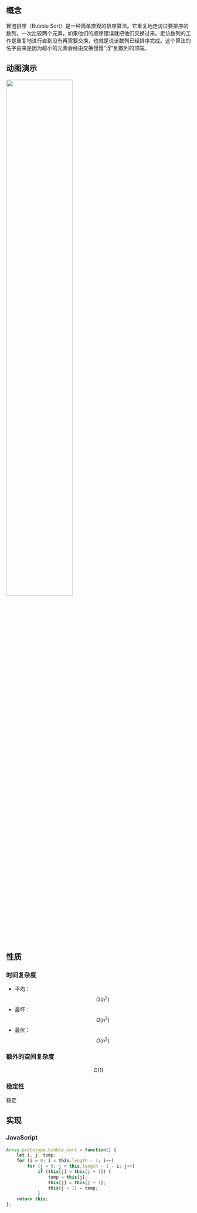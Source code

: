 ## 概念
冒泡排序（Bubble Sort）是一种简单直观的排序算法。它重复地走访过要排序的数列，一次比较两个元素，如果他们的顺序错误就把他们交换过来。走访数列的工作是重复地进行直到没有再需要交换，也就是说该数列已经排序完成。这个算法的名字由来是因为越小的元素会经由交换慢慢"浮"到数列的顶端。

## 动图演示
<img src="/img/bubbleSort.gif" width = "60%" height = "60%" align=center />

## 性质
### 时间复杂度
- 平均：$$O(n^2)$$
- 最坏：$$O(n^2)$$
- 最优：$$O(n^2)$$
### 额外的空间复杂度
$$O(1)$$
### 稳定性
稳定

## 实现
### JavaScript
```js
Array.prototype.bubble_sort = function() {
	let i, j, temp;
	for (i = 0; i < this.length - 1; i++)
		for (j = 0; j < this.length - 1 - i; j++)
			if (this[j] > this[j + 1]) {
				temp = this[j];
				this[j] = this[j + 1];
				this[j + 1] = temp;
			}
	return this;
};
```
